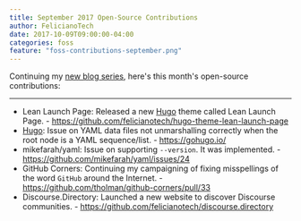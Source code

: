 ```yaml
---
title: September 2017 Open-Source Contributions
author: FelicianoTech
date: 2017-10-09T09:00:00-04:00
categories: foss
feature: "foss-contributions-september.png"
---
```


Continuing my [new blog series][1], here's this month's open-source contributions:

[1]: /blog/january-2017-foss-contributions/

---

- Lean Launch Page: Released a new [Hugo](hugo) theme called Lean Launch Page. - <https://github.com/felicianotech/hugo-theme-lean-launch-page>
- [Hugo][hugo]: Issue on YAML data files not unmarshalling correctly when the root node is a YAML sequence/list. - <https://gohugo.io/>
- mikefarah/yaml: Issue on supporting `--version`. It was implemented. - <https://github.com/mikefarah/yaml/issues/24>
- GitHub Corners: Continuing my campaigning of fixing misspellings of the word `GitHub` around the Internet. - <https://github.com/tholman/github-corners/pull/33>
- Discourse.Directory: Launched a new website to discover Discourse communities. - <https://github.com/felicianotech/discourse.directory>



[hugo]: https://gohugo.io/
